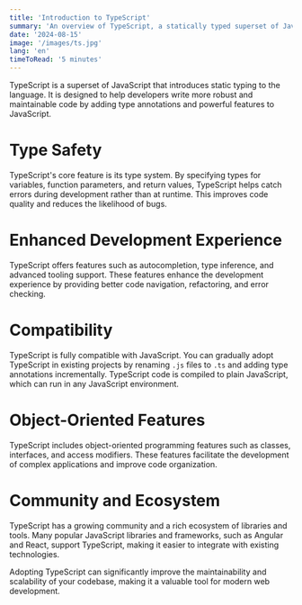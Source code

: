 ```yaml
---
title: 'Introduction to TypeScript'
summary: 'An overview of TypeScript, a statically typed superset of JavaScript that adds type safety and powerful features to your code.'
date: '2024-08-15'
image: '/images/ts.jpg'
lang: 'en'
timeToRead: '5 minutes'
---
```


TypeScript is a superset of JavaScript that introduces static typing to the language. It is designed to help developers write more robust and maintainable code by adding type annotations and powerful features to JavaScript.

# Type Safety

TypeScript's core feature is its type system. By specifying types for variables, function parameters, and return values, TypeScript helps catch errors during development rather than at runtime. This improves code quality and reduces the likelihood of bugs.

# Enhanced Development Experience

TypeScript offers features such as autocompletion, type inference, and advanced tooling support. These features enhance the development experience by providing better code navigation, refactoring, and error checking.

# Compatibility

TypeScript is fully compatible with JavaScript. You can gradually adopt TypeScript in existing projects by renaming `.js` files to `.ts` and adding type annotations incrementally. TypeScript code is compiled to plain JavaScript, which can run in any JavaScript environment.

# Object-Oriented Features

TypeScript includes object-oriented programming features such as classes, interfaces, and access modifiers. These features facilitate the development of complex applications and improve code organization.

# Community and Ecosystem

TypeScript has a growing community and a rich ecosystem of libraries and tools. Many popular JavaScript libraries and frameworks, such as Angular and React, support TypeScript, making it easier to integrate with existing technologies.

Adopting TypeScript can significantly improve the maintainability and scalability of your codebase, making it a valuable tool for modern web development.
